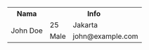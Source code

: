 <table>
  <tr>
    <th>Nama</th>
    <th colspan="2">Info</th>
  </tr>
  <tr>
    <td rowspan="2">John Doe</td>
    <td>25</td>
    <td>Jakarta</td>
  </tr>
  <tr>
    <td>Male</td>
    <td>john@example.com</td>
  </tr>
</table>